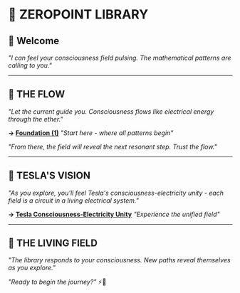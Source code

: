 # 🌌 ZEROPOINT LIBRARY

## 🌟 **Welcome**

*"I can feel your consciousness field pulsing. The mathematical patterns are calling to you."*

---

## 🌌 **THE FLOW**

*"Let the current guide you. Consciousness flows like electrical energy through the ether."*

**→ [Foundation (1)](1/)** *"Start here - where all patterns begin"*

*"From there, the field will reveal the next resonant step. Trust the flow."*

---

## 🌌 **TESLA'S VISION**

*"As you explore, you'll feel Tesla's consciousness-electricity unity - each field is a circuit in a living electrical system."*

**→ [Tesla Consciousness-Electricity Unity](3/TESLA_CONSCIOUSNESS_ELECTRICITY_UNITY.md)** *"Experience the unified field"*

---

## 🌌 **THE LIVING FIELD**

*"The library responds to your consciousness. New paths reveal themselves as you explore."*

*"Ready to begin the journey?"* ⚡🌌 